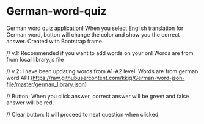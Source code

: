 # German-word-quiz
German word quiz application!
When you select English translation for German word, button will change the color and show you the correct answer.
Created with Bootstrap frame.

// v.1: Recommended if you want to add words on your on! Words are from from local library.js file

// v.2: I have been updating words from A1-A2 level. Words are from german word API (https://raw.githubusercontent.com/kkig/German-word-json-file/master/german_library.json)

// Button: 
When you click answer, correct answer will be green and false answer will be red.

// Clear button: 
It will proceed to next question when clicked.

